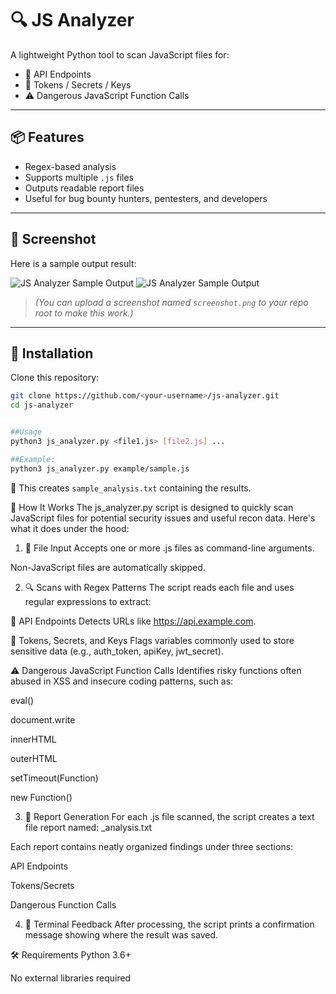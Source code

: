 # 🔍 JS Analyzer

A lightweight Python tool to scan JavaScript files for:

- 🔗 API Endpoints  
- 🔐 Tokens / Secrets / Keys  
- ⚠️ Dangerous JavaScript Function Calls

---

## 📦 Features

- Regex-based analysis  
- Supports multiple `.js` files  
- Outputs readable report files  
- Useful for bug bounty hunters, pentesters, and developers

---

## 📸 Screenshot

Here is a sample output result:

![JS Analyzer Sample Output](screenshot1.png)
![JS Analyzer Sample Output](screenshot2.png)
> *(You can upload a screenshot named `screenshot.png` to your repo root to make this work.)*

---

## 🚀 Installation

Clone this repository:

```bash
git clone https://github.com/<your-username>/js-analyzer.git
cd js-analyzer


##Usage
python3 js_analyzer.py <file1.js> [file2.js] ...

##Example:
python3 js_analyzer.py example/sample.js
```
📁 This creates ```sample_analysis.txt``` containing the results.


🧠 How It Works
The js_analyzer.py script is designed to quickly scan JavaScript files for potential security issues and useful recon data. Here's what it does under the hood:

1. 📂 File Input
Accepts one or more .js files as command-line arguments.

Non-JavaScript files are automatically skipped.

2. 🔍 Scans with Regex Patterns
The script reads each file and uses regular expressions to extract:

🔗 API Endpoints
Detects URLs like https://api.example.com.

🔐 Tokens, Secrets, and Keys
Flags variables commonly used to store sensitive data (e.g., auth_token, apiKey, jwt_secret).

⚠️ Dangerous JavaScript Function Calls
Identifies risky functions often abused in XSS and insecure coding patterns, such as:

eval()

document.write

innerHTML

outerHTML

setTimeout(Function)

new Function()

3. 📄 Report Generation
For each .js file scanned, the script creates a text file report named:
<filename>_analysis.txt

Each report contains neatly organized findings under three sections:

API Endpoints

Tokens/Secrets

Dangerous Function Calls

4. 📢 Terminal Feedback
After processing, the script prints a confirmation message showing where the result was saved.

🛠️ Requirements
Python 3.6+

No external libraries required
